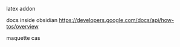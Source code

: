 latex addon

docs inside obsidian https://developers.google.com/docs/api/how-tos/overview

maquette cas